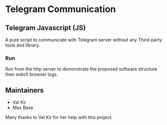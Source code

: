 # Telegram Communication

## Telegram Javascript (JS)

A pure script to communicate with Telegram server without any Third-party tools and library.

### Run

Run from the http server to demonstrate the proposed software structure then watch browser logs.

## Maintainers

- Val Kir
- Max Base

Many thanks to Val Kir for her help with this project.
